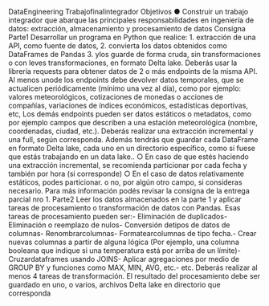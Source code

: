 DataEngineering
 Trabajofinalintegrador
 Objetivos
 ● Construir un trabajo integrador que abarque las principales responsabilidades en
 ingeniería de datos: extracción, almacenamiento y procesamiento de datos
 Consigna
 Parte1
 Desarrollar un programa en Python que realice:
 1.
 extracción de una API, como fuente de datos,
 2. convierta los datos obtenidos como DataFrames de Pandas
 3. ylos guarde de forma cruda, sin transformaciones o con leves transformaciones,
 en formato Delta lake.
 Deberás usar la librería requests para obtener datos de 2 o más endpoints de la misma
 API. Al menos unode los endpoints debe devolver datos temporales, que se actualicen
 periódicamente (mínimo una vez al día), como por ejemplo: valores meteorológicos,
 cotizaciones de monedas o acciones de compañías, variaciones de índices económicos,
 estadísticas deportivas, etc, Los demás endpoints pueden ser datos estáticos o
 metadatos, como por ejemplo campos que describen a una estación meteorológica
 (nombre, coordenadas, ciudad, etc.).
 Deberás realizar una extracción incremental y una full, según corresponda.
 Además tendrás que guardar cada DataFrame en formato Delta lake, cada uno en un
 directorio específico, como si fuese que estás trabajando en un data lake..
 ○ En caso de que estés haciendo una extracción incremental, se recomienda
 particionar por cada fecha y también por hora (si corresponde)
 ○ En el caso de datos relativamente estáticos, podes particionar. o no, por algún
 otro campo, si consideras necesario.
 Para más información podés revisar la consigna de la entrega parcial nro 1.
 Parte2
 Leer los datos almacenados en la parte 1 y aplicar tareas de procesamiento o
 transformación de datos con Pandas. Esas tareas de procesamiento pueden ser:- Eliminación de duplicados- Eliminación o reemplazo de nulos- Conversión detipos de datos de columnas- Renombrarcolumnas- Formatearcolumnas de tipo fecha.- Crear nuevas columnas a partir de alguna lógica (Por ejemplo, una columna
 booleana que indique si una temperatura está por arriba de un límite)- Cruzardataframes usando JOINS- Aplicar agregaciones por medio de GROUP BY y funciones como MAX, MIN,
 AVG, etc.- etc.
 Deberás realizar al menos 4 tareas de transformación.
 El resultado del procesamiento debe ser guardado en uno, o varios, archivos Delta lake
 en directorio que corresponda
